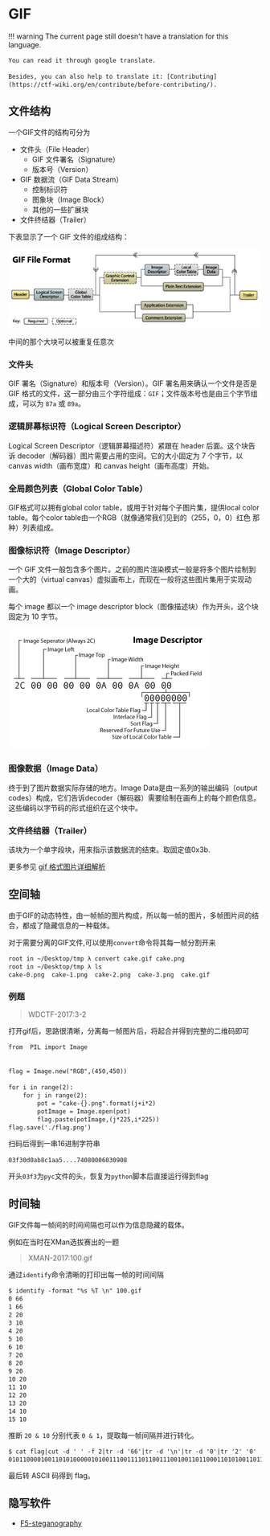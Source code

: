 # GIF
!!! warning
    The current page still doesn't have a translation for this language.

    You can read it through google translate.

    Besides, you can also help to translate it: [Contributing](https://ctf-wiki.org/en/contribute/before-contributing/).



## 文件结构

一个GIF文件的结构可分为

-   文件头（File Header）
    - GIF 文件署名（Signature）
    - 版本号（Version）
-   GIF 数据流（GIF Data Stream）
    - 控制标识符
    - 图象块（Image Block）
    - 其他的一些扩展块
-   文件终结器（Trailer）

下表显示了一个 GIF 文件的组成结构：

![](./figure/gif.png)

中间的那个大块可以被重复任意次

### 文件头

GIF 署名（Signature）和版本号（Version）。GIF 署名用来确认一个文件是否是 GIF 格式的文件，这一部分由三个字符组成：`GIF`；文件版本号也是由三个字节组成，可以为 `87a` 或 `89a`。

### 逻辑屏幕标识符（Logical Screen Descriptor）

Logical Screen Descriptor（逻辑屏幕描述符）紧跟在 header 后面。这个块告诉 decoder（解码器）图片需要占用的空间。它的大小固定为 7 个字节，以 canvas width（画布宽度）和 canvas height（画布高度）开始。

### 全局颜色列表（Global Color Table）

GIF格式可以拥有global color table，或用于针对每个子图片集，提供local color table。每个color
table由一个RGB（就像通常我们见到的（255，0，0）红色 那种）列表组成。

### 图像标识符（Image Descriptor）

一个 GIF 文件一般包含多个图片。之前的图片渲染模式一般是将多个图片绘制到一个大的（virtual
canvas）虚拟画布上，而现在一般将这些图片集用于实现动画。

每个 image 都以一个 image descriptor block（图像描述块）作为开头，这个块固定为 10 字节。

![](./figure/imagesdescription.png)

### 图像数据（Image Data）

终于到了图片数据实际存储的地方。Image Data是由一系列的输出编码（output codes）构成，它们告诉decoder（解码器）需要绘制在画布上的每个颜色信息。这些编码以字节码的形式组织在这个块中。

### 文件终结器（Trailer）

该块为一个单字段块，用来指示该数据流的结束。取固定值0x3b.

更多参见 [gif 格式图片详细解析](http://www.jianshu.com/p/df52f1511cf8)

## 空间轴

由于GIF的动态特性，由一帧帧的图片构成，所以每一帧的图片，多帧图片间的结合，都成了隐藏信息的一种载体。

对于需要分离的GIF文件,可以使用`convert`命令将其每一帧分割开来

``` sourceCode shell
root in ~/Desktop/tmp λ convert cake.gif cake.png
root in ~/Desktop/tmp λ ls
cake-0.png  cake-1.png  cake-2.png  cake-3.png  cake.gif
```

### 例题

> WDCTF-2017:3-2

打开gif后，思路很清晰，分离每一帧图片后，将起合并得到完整的二维码即可

``` sourceCode python
from  PIL import Image


flag = Image.new("RGB",(450,450))

for i in range(2):
    for j in range(2):
        pot = "cake-{}.png".format(j+i*2)
        potImage = Image.open(pot)
        flag.paste(potImage,(j*225,i*225))
flag.save('./flag.png')
```

扫码后得到一串16进制字符串

`03f30d0ab8c1aa5....74080006030908`

开头`03f3`为`pyc`文件的头，恢复为`python`脚本后直接运行得到flag

## 时间轴

GIF文件每一帧间的时间间隔也可以作为信息隐藏的载体。

例如在当时在XMan选拔赛出的一题

> XMAN-2017:100.gif

通过`identify`命令清晰的打印出每一帧的时间间隔

```shell
$ identify -format "%s %T \n" 100.gif
0 66
1 66
2 20
3 10
4 20
5 10
6 10
7 20
8 20
9 20
10 20
11 10
12 20
13 20
14 10
15 10
```

推断 `20 & 10`  分别代表 `0 & 1`，提取每一帧间隔并进行转化。

```shell
$ cat flag|cut -d ' ' -f 2|tr -d '66'|tr -d '\n'|tr -d '0'|tr '2' '0'
0101100001001101010000010100111001111011001110010011011000110101001101110011010101100010011001010110010101100100001101000110010001100101011000010011000100111000011001000110010101100100001101000011011100110011001101010011011000110100001100110110000101100101011000110110011001100001001100110011010101111101#
```

最后转 ASCII 码得到 flag。

## 隐写软件

- [F5-steganography](https://github.com/matthewgao/F5-steganography)
